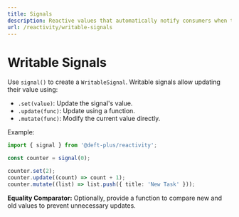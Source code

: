 ```yaml
---
title: Signals
description: Reactive values that automatically notify consumers when their value changes, enabling fine-grained reactivity and lazy evaluation.
url: /reactivity/writable-signals
---
```


# Writable Signals

Use `signal()` to create a `WritableSignal`. Writable signals allow updating their value using:

- `.set(value)`: Update the signal's value.
- `.update(func)`: Update using a function.
- `.mutate(func)`: Modify the current value directly.

Example:

```typescript
import { signal } from '@deft-plus/reactivity';

const counter = signal(0);

counter.set(2);
counter.update((count) => count + 1);
counter.mutate((list) => list.push({ title: 'New Task' }));
```

**Equality Comparator:** Optionally, provide a function to compare new and old values to prevent unnecessary updates.
